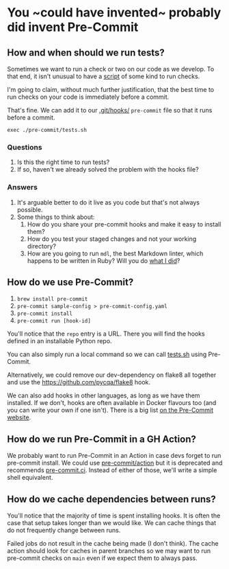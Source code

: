# You ~could have invented~ probably did invent Pre-Commit

## How and when should we run tests?

Sometimes we want to run a check or two on our code as we develop. To that end, it isn't unusual to have a [script](./tests.sh) of some kind to run checks.

I'm going to claim, without much further justification, that the best time to run checks on your code is immediately before a commit.

That's fine. We can add it to our [.git/hooks/](.git/hooks/) `pre-commit` file so that it runs before a commit.

```shell
exec ./pre-commit/tests.sh
```

### Questions

1. Is this the right time to run tests?
2. If so, haven't we already solved the problem with the hooks file?

### Answers

1. It's arguable better to do it live as you code but that's not always possible.
2. Some things to think about:
   1. How do you share your pre-commit hooks and make it easy to install them?
   2. How do you test your staged changes and not your working directory?
   3. How are you going to run `mdl`, the best Markdown linter, which happens to be written in Ruby? Will you do [what I did](https://github.com/alan-turing-institute/rcp-ea-management-functions/blob/f56c685df0fc1afd72641a8d60b7bf25678b4911/status_function/run_tests.sh#L38)?

## How do we use Pre-Commit?

1. `brew install pre-commit`
2. `pre-commit sample-config > pre-commit-config.yaml`
3. `pre-commit install`
4. `pre-commit run [hook-id]`

You'll notice that the `repo` entry is a URL. There you will find the hooks defined in an installable Python repo.

You can also simply run a local command so we can call [tests.sh](./tests.sh) using Pre-Commit.

Alternatively, we could remove our dev-dependency on flake8 all together and use the <https://github.com/pycqa/flake8> hook.

We can also add hooks in other languages, as long as we have them installed. If we don't, hooks are often available in Docker flavours too (and you can write your own if one isn't). There is a big list [on the Pre-Commit website](https://pre-commit.com/hooks.html).

## How do we run Pre-Commit in a GH Action?

We probably want to run Pre-Commit in an Action in case devs forget to run pre-commit install.
We could use [pre-commit/action](https://github.com/pre-commit/action) but it is deprecated and recommends [pre-commit.ci](https://pre-commit.com/). Instead of either of those, we'll write a simple shell equivalent.

## How do we cache dependencies between runs?

You'll notice that the majority of time is spent installing hooks. It is often the case that setup takes longer than we would like. We can cache things that do not frequently change between runs.

Failed jobs do not result in the cache being made (I don't think). The cache action should look for caches in parent branches so we may want to run pre-commit checks on `main` even if we expect them to always pass.
